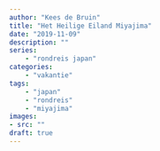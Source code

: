 ```yaml
---
author: "Kees de Bruin"
title: "Het Heilige Eiland Miyajima"
date: "2019-11-09"
description: ""
series:
    - "rondreis japan"
categories:
    - "vakantie"
tags:
    - "japan"
    - "rondreis"
    - "miyajima"
images:
- src: ""
draft: true
---
```


